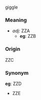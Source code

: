 giggle
### Meaning
+ _adj_: ZZA
    + __eg__: ZZB

### Origin

ZZC

### Synonym

__eg__: ZZD

+ ZZE


